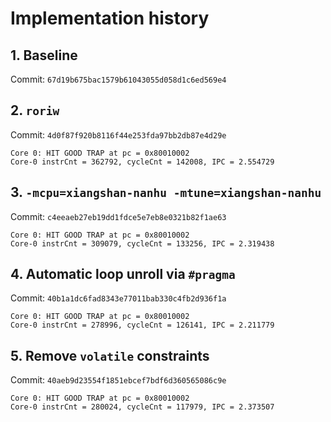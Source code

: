 # Implementation history

## 1. Baseline

Commit: `67d19b675bac1579b61043055d058d1c6ed569e4`

## 2. `roriw`

Commit: `4d0f87f920b8116f44e253fda97bb2db87e4d29e`

```plain-text
Core 0: HIT GOOD TRAP at pc = 0x80010002
Core-0 instrCnt = 362792, cycleCnt = 142008, IPC = 2.554729
```

## 3. `-mcpu=xiangshan-nanhu -mtune=xiangshan-nanhu`

Commit: `c4eeaeb27eb19dd1fdce5e7eb8e0321b82f1ae63`

```plain-text
Core 0: HIT GOOD TRAP at pc = 0x80010002
Core-0 instrCnt = 309079, cycleCnt = 133256, IPC = 2.319438
```

## 4. Automatic loop unroll via `#pragma`

Commit: `40b1a1dc6fad8343e77011bab330c4fb2d936f1a`

```plain-text
Core 0: HIT GOOD TRAP at pc = 0x80010002
Core-0 instrCnt = 278996, cycleCnt = 126141, IPC = 2.211779
```

## 5. Remove `volatile` constraints

Commit: `40aeb9d23554f1851ebcef7bdf6d360565086c9e`

```plain-text
Core 0: HIT GOOD TRAP at pc = 0x80010002
Core-0 instrCnt = 280024, cycleCnt = 117979, IPC = 2.373507
```

